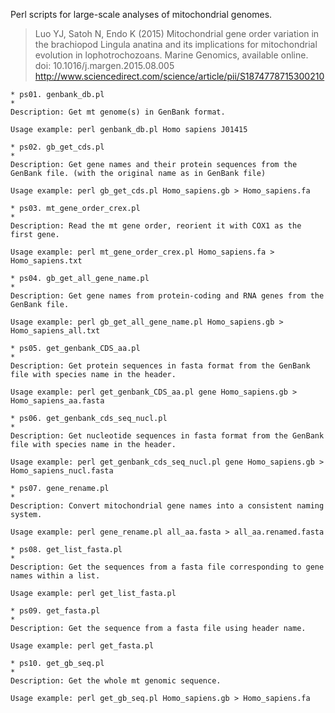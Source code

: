 Perl scripts for large-scale analyses of mitochondrial genomes.


> Luo YJ, Satoh N, Endo K (2015) Mitochondrial gene order variation in the brachiopod Lingula anatina and its implications for mitochondrial evolution in lophotrochozoans. Marine Genomics, available online. doi: 10.1016/j.margen.2015.08.005
http://www.sciencedirect.com/science/article/pii/S1874778715300210

	* ps01. genbank_db.pl
	* 
	Description: Get mt genome(s) in GenBank format.
	
	Usage example: perl genbank_db.pl Homo sapiens J01415
	
	* ps02. gb_get_cds.pl
	* 
	Description: Get gene names and their protein sequences from the GenBank file. (with the original name as in GenBank file)
	
	Usage example: perl gb_get_cds.pl Homo_sapiens.gb > Homo_sapiens.fa
	
	* ps03. mt_gene_order_crex.pl
	* 
	Description: Read the mt gene order, reorient it with COX1 as the first gene.

	Usage example: perl mt_gene_order_crex.pl Homo_sapiens.fa > Homo_sapiens.txt
	
	* ps04. gb_get_all_gene_name.pl
	* 
	Description: Get gene names from protein-coding and RNA genes from the GenBank file.

	Usage example: perl gb_get_all_gene_name.pl Homo_sapiens.gb > Homo_sapiens_all.txt
	
	* ps05. get_genbank_CDS_aa.pl
	* 
	Description: Get protein sequences in fasta format from the GenBank file with species name in the header.

	Usage example: perl get_genbank_CDS_aa.pl gene Homo_sapiens.gb > Homo_sapiens_aa.fasta
	
	* ps06. get_genbank_cds_seq_nucl.pl
	* 
	Description: Get nucleotide sequences in fasta format from the GenBank file with species name in the header.

	Usage example: perl get_genbank_cds_seq_nucl.pl gene Homo_sapiens.gb > Homo_sapiens_nucl.fasta
	
	* ps07. gene_rename.pl
	* 
	Description: Convert mitochondrial gene names into a consistent naming system.

	Usage example: perl gene_rename.pl all_aa.fasta > all_aa.renamed.fasta
		
	* ps08. get_list_fasta.pl
	* 
	Description: Get the sequences from a fasta file corresponding to gene names within a list.

	Usage example: perl get_list_fasta.pl
	
	* ps09. get_fasta.pl
	* 
	Description: Get the sequence from a fasta file using header name.

	Usage example: perl get_fasta.pl
	
	* ps10. get_gb_seq.pl
	* 
	Description: Get the whole mt genomic sequence.

	Usage example: perl get_gb_seq.pl Homo_sapiens.gb > Homo_sapiens.fa
